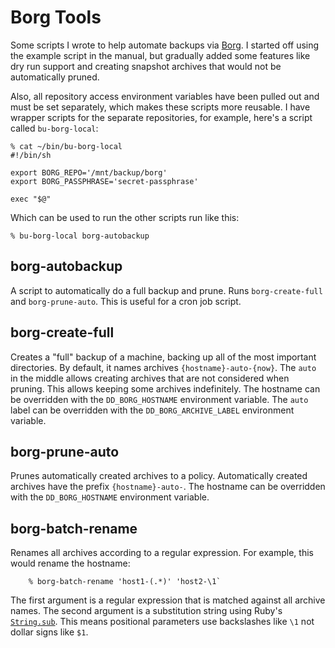 # Borg Tools

Some scripts I wrote to help automate backups via [Borg](https://www.borgbackup.org/). I started off using the example script in the manual, but gradually added some features like dry run support and creating snapshot archives that would not be automatically pruned.

Also, all repository access environment variables have been pulled out and must be set separately, which makes these scripts more reusable. I have wrapper scripts for the separate repositories, for example, here's a script called `bu-borg-local`:

    % cat ~/bin/bu-borg-local 
    #!/bin/sh
    
    export BORG_REPO='/mnt/backup/borg'
    export BORG_PASSPHRASE='secret-passphrase'
    
    exec "$@"

Which can be used to run the other scripts run like this:

    % bu-borg-local borg-autobackup

## borg-autobackup

A script to automatically do a full backup and prune. Runs `borg-create-full` and `borg-prune-auto`. This is useful for a cron job script.

## borg-create-full

Creates a "full" backup of a machine, backing up all of the most important directories. By default, it names archives `{hostname}-auto-{now}`. The `auto` in the middle allows creating archives that are not considered when pruning. This allows keeping some archives indefinitely. The hostname can be overridden with the `DD_BORG_HOSTNAME` environment variable. The `auto` label can be overridden with the `DD_BORG_ARCHIVE_LABEL` environment variable.

## borg-prune-auto

Prunes automatically created archives to a policy. Automatically created archives have the prefix `{hostname}-auto-`. The hostname can be overridden with the `DD_BORG_HOSTNAME` environment variable.

## borg-batch-rename

Renames all archives according to a regular expression. For example, this would rename the hostname:

        % borg-batch-rename 'host1-(.*)' 'host2-\1`

The first argument is a regular expression that is matched against all archive names. The second argument is a substitution string using Ruby's [`String.sub`](https://ruby-doc.org/core-2.2.0/String.html#method-i-sub). This means positional parameters use backslashes like `\1` not dollar signs like `$1`.